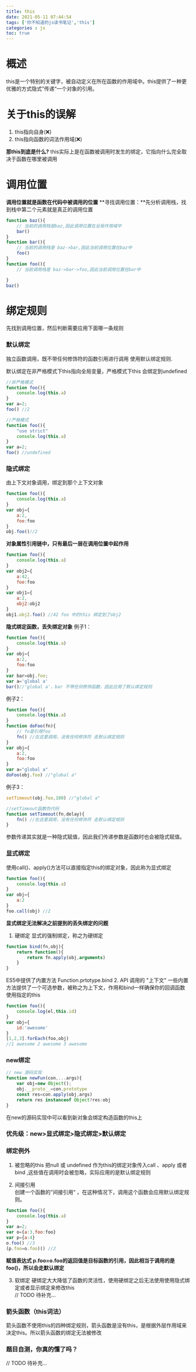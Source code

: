```yaml
---
title: this
date: 2021-05-11 07:44:54
tags: ['你不知道的js读书笔记','this']
categories : js
toc: true
---
```

# 概述
this是一个特别的关键字，被自动定义在所在函数的作用域中。this提供了一种更优雅的方式隐式”传递“一个对象的引用。

# 关于this的误解
1. this指向自身(❌)
2. this指向函数的词法作用域(❌)

**那this到底是什么?**
this实际上是在函数被调用时发生的绑定，它指向什么完全取决于函数在哪里被调用


# 调用位置
**调用位置就是函数在代码中被调用的位置**
**寻找调用位置：**先分析调用栈，找到栈中第二个元素就是真正的调用位置

```js
function baz(){
    // 当前的调用栈是baz,因此调用位置在全局作用域中
    bar()
}
function bar(){
    // 当前的调用栈是 baz->bar,因此当前调用位置在baz中
    foo()
}
function foo(){
    // 当前调用栈是 baz->bar->foo,因此当前调用位置在bar中

}
baz()
```

# 绑定规则
先找到调用位置，然后判断需要应用下面哪一条规则
### 默认绑定
独立函数调用，既不带任何修饰符的函数引用进行调用 使用默认绑定规则.  

默认绑定在非严格模式下this指向全局变量，严格模式下this 会绑定到undefined

```js
//非严格模式
function foo(){
    console.log(this.a)
}
var a=2;
foo() //2
```
```js
//严格模式
function foo(){
    "use strict"
    console.log(this.a)
}
var a=2;
foo() //undefined

```
### 隐式绑定
由上下文对象调用，绑定到那个上下文对象  
```js
function foo(){
    console.log(this.a)
}
var obj={
    a:2,
    foo:foo
}
obj.foo()//2
```
**对象属性引用链中，只有最后一层在调用位置中起作用**
```js
function foo(){
    console.log(this.a)
}
var obj2={
    a:42,
    foo:foo
}
var obj1={
    a:2,
    obj2:obj2
}
obj1.obj2.foo() //42 foo 中的this 绑定到了obj2
```

**隐式绑定函数，丢失绑定对象**
例子1：
```js
function foo(){
    console.log(this.a)
}
var obj={
    a:2,
    foo:foo
}
var bar=obj.foo;
var a='global a'
bar()//'global a'，bar 不带任何修饰函数，因此应用了默认绑定规则
```
例子2：
```js
function foo(){
    console.log(this.a)
}
function doFoo(fn){
    // fn是引用foo
    fn() //在这里调用，没有任何修饰符 走默认绑定规则
} 
var obj={
    a:2,
    foo:foo
}
var a="global a"
doFoo(obj.foo) //"global a"
```
例子3：
```js
setTimeout(obj.foo,100) //"global a"

//setTimeout函数伪代码 
function setTimeout(fn,delay){
    fn() //在这里调用，没有任何修饰符 走默认绑定规则
}

```
参数传递其实就是一种隐式赋值，因此我们传递参数是函数时也会被隐式赋值。
### 显式绑定
使用call()、apply()方法可以直接指定this的绑定对象，因此称为显式绑定
```js
function foo(){
    console.log(this.a)
}
var obj={
    a:2
}
foo.call(obj) //2
```
**显式绑定无法解决之前提到的丢失绑定的问题**

1. 硬绑定
显式的强制绑定，称之为硬绑定
```js
function bind(fn,obj){
    return function(){
        return fn.apply(obj,arguments)
    }
}
```
ES5中提供了内置方法 Function.prtotype.bind 
2. API 调用的 "上下文"
一些内置方法提供了一个可选参数，被称之为上下文，作用和bind一样确保你的回调函数使用指定的this
```js
function foo(){
    console.log(el,this.id)
}
var obj={
    id:'awesome'
}
[1,2,3].forEach(foo,obj)
//1 awesome 2 awesome 3 awesome
```
### new绑定
```js
// new 源码实现
function newFun(con,...args){
    var obj=new Object();
    obj.__proto__=con.prototype
    const res=con.apply(obj,args)
    return res instanceof Object?res:obj
} 
```
在new的源码实现中可以看到新对象会绑定构造函数的this上  


### 优先级：new>显式绑定>隐式绑定>默认绑定

### 绑定例外
1. 被忽略的this
把null 或 undefined 作为this的绑定对象传入call 、apply 或者 bind ,这些值在调用时会被忽略，实际应用的是默认绑定规则  

2. 间接引用  
创建一个函数的”间接引用“ ，在这种情况下，调用这个函数会应用默认绑定规则。

```js
function foo(){
    console.log(this.a)
}
var a=2;
var o={a:3,foo:foo}
var p={a:4}
o.foo() //3
(p.foo=o.foo)() //2
```
**赋值表达式 p.foo=o.foo的返回值是目标函数的引用，因此相当于调用的是foo()，所以会走默认绑定**

3. 软绑定
硬绑定大大降低了函数的灵活性，使用硬绑定之后无法使用使用隐式绑定或者显示绑定来修改this  
// TODO 待补充...

### 箭头函数（this词法）
箭头函数不使用this的四种绑定规则，箭头函数是没有this，是根据外层作用域来决定this。所以箭头函数的绑定无法被修改

### 题目自测，你真的懂了吗？
// TODO 待补充...